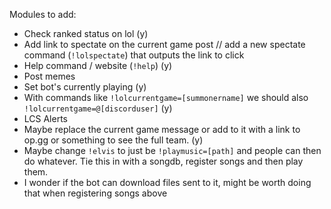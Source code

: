 Modules to add:

- Check ranked status on lol (y)
- Add link to spectate on the current game post // add a new spectate command (`!lolspectate`) that outputs the link to click
- Help command / website (`!help`) (y)
- Post memes
- Set bot's currently playing (y)
- With commands like `!lolcurrentgame=[summonername]` we should also `!lolcurrentgame=@[discorduser]` (y)
- LCS Alerts
- Maybe replace the current game message or add to it with a link to op.gg or something to see the full team. (y)
- Maybe change `!elvis` to just be `!playmusic=[path]` and people can then do whatever. Tie this in with a songdb, register songs and then play them.
- I wonder if the bot can download files sent to it, might be worth doing that when registering songs above